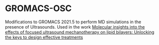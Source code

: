 # GROMACS-OSC
Modifications to GROMACS 2021.5 to perform MD simulations in the presence of Ultrasounds. Used in the work [Molecular insights into the effects of focused ultrasound mechanotherapy on lipid bilayers: Unlocking the keys to design effective treatments](https://www.sciencedirect.com/science/article/pii/S0021979723013267)
